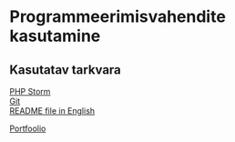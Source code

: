 # Programmeerimisvahendite kasutamine

## Kasutatav tarkvara

<a href="https://www.jetbrains.com/phpstorm/">PHP Storm</a><br>
<a href="https://git-scm.com/">Git</a><br>
<a href="https://github.com/carlnikitin/pvk/blob/master/README.en.md">README file in English</a>

<a href="http://carlnikitin.ikt.khk.ee/pvk/portfoolio/index.html">Portfoolio</a>